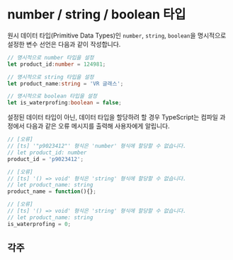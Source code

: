 # number / string / boolean 타입

원시 데이터 타입\(Primitive Data Types\)인 `number`, `string`, `boolean`을 명시적으로 설정한 변수 선언은 다음과 같이 작성합니다.

```typescript
// 명시적으로 number 타입을 설정
let product_id:number = 124981;

// 명시적으로 string 타입을 설정
let product_name:string = 'VR 글래스';

// 명시적으로 boolean 타입을 설정
let is_waterprofing:boolean = false;
```

설정된 데이터 타입이 아닌, 데이터 타입을 할당하려 할 경우 TypeScript는 컴파일 과정에서 다음과 같은 오류 메시지를 출력해 사용자에게 알립니다.

```typescript
// [오류]
// [ts] '"p9023412"' 형식은 'number' 형식에 할당할 수 없습니다.
// let product_id: number
product_id = 'p9023412';

// [오류]
// [ts] '() => void' 형식은 'string' 형식에 할당할 수 없습니다.
// let product_name: string
product_name = function(){};

// [오류]
// [ts] '() => void' 형식은 'string' 형식에 할당할 수 없습니다.
// let product_name: string
is_waterprofing = 0;
```

## 각주

